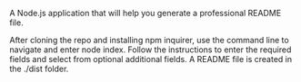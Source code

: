 
A Node.js application that will help you generate a professional README file.
            

After cloning the repo and installing npm inquirer, use the command line to navigate and enter node index. Follow the instructions to enter the required fields and select from optional additional fields. A README file is created in the ./dist folder.






    
